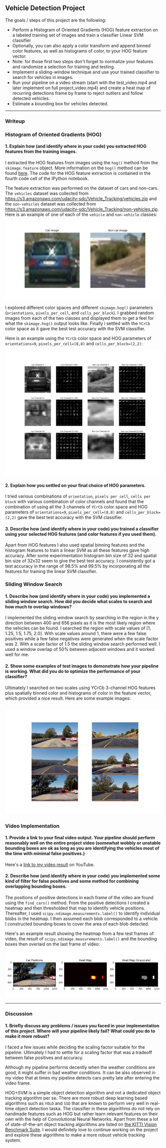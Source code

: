 
## Vehicle Detection Project

The goals / steps of this project are the following:

* Perform a Histogram of Oriented Gradients (HOG) feature extraction on a labeled training set of images and train a classifier Linear SVM classifier
* Optionally, you can also apply a color transform and append binned color features, as well as histograms of color, to your HOG feature vector. 
* Note: for those first two steps don't forget to normalize your features and randomize a selection for training and testing.
* Implement a sliding-window technique and use your trained classifier to search for vehicles in images.
* Run your pipeline on a video stream (start with the test_video.mp4 and later implement on full project_video.mp4) and create a heat map of recurring detections frame by frame to reject outliers and follow detected vehicles.
* Estimate a bounding box for vehicles detected.

[//]: # (Image References)
[image1]: ./examples/sample_image.jpg
[image2]: ./examples/sample_hog.jpg
[image3]: ./examples/test_image_results.jpg
[image4]: ./examples/heat_map.jpg

---
### Writeup

### Histogram of Oriented Gradients (HOG)

#### 1. Explain how (and identify where in your code) you extracted HOG features from the training images.  

I extracted the HOG features from images using the `hog()` method from the `skimage.feature` object. More information on the `hog()` method can be found [here](http://scikit-image.org/docs/dev/auto_examples/features_detection/plot_hog.html). The code for the HOG feature extraction is contained in the fourth code cell of the IPython notebook.  

The feature extraction was performed on the dataset of cars and non-cars. The `vehicles` dataset was collected from https://s3.amazonaws.com/udacity-sdc/Vehicle_Tracking/vehicles.zip and the `non-vehicles` dataset was collected from https://s3.amazonaws.com/udacity-sdc/Vehicle_Tracking/non-vehicles.zip. Here is an example of one of each of the `vehicle` and `non-vehicle` classes:

![alt text][image1]


I explored different color spaces and different `skimage.hog()` parameters (`orientations`, `pixels_per_cell`, and `cells_per_block`).  I grabbed random images from each of the two classes and displayed them to get a feel for what the `skimage.hog()` output looks like. Finally i settled with the `YCrCb` color space as it gave the best test accuracy with the SVM classifier.

Here is an example using the `YCrCb` color space and HOG parameters of `orientations=9`, `pixels_per_cell=(8,8)` and `cells_per_block=(2,2)`:


![alt text][image2]

#### 2. Explain how you settled on your final choice of HOG parameters.

I tried various combinations of `orientation`, `pixels per cell`, `cells per block` with various combination of color channels and found that the combination of using all the 3 channels of `YCrCb` color space and HOG parameters of `orientations=9`, `pixels_per_cell=(8,8)` and `cells_per_block=(2,2)` gave the best test accuracy with the SVM classifier.  

#### 3. Describe how (and identify where in your code) you trained a classifier using your selected HOG features (and color features if you used them).

Apart from HOG features I also used spatial binning features and the histogram features to train a linear SVM as all these features gave high accuracy. After some experimentation histogram bin size of 32 and spatial bin size of 32x32 seem to give the best test accuracy. I consistently got a test accuracy in the range of 98.5% and 99.5% by incorporating all the features for training the linear SVM classifier.

### Sliding Window Search

#### 1. Describe how (and identify where in your code) you implemented a sliding window search.  How did you decide what scales to search and how much to overlap windows?

I implemented the sliding window search by searching in the region in the y direction between 400 and 656 pixels as it is the most likely region where the vehicles can be found. I searched the region with scale values of [1, 1.25, 1.5, 1.75, 2.0]. With scale values around 1, there were a few false positives while a few false negatives were generated when the scale factor was 2. With a scale factor of 1.5 the sliding window search performed well. I used a window overlap of 50% between adjacent windows and it worked well for me. 


#### 2. Show some examples of test images to demonstrate how your pipeline is working.  What did you do to optimize the performance of your classifier?

Ultimately I searched on two scales using YCrCb 3-channel HOG features plus spatially binned color and histograms of color in the feature vector, which provided a nice result.  Here are some example images:

![alt text][image3]
---

### Video Implementation

#### 1. Provide a link to your final video output.  Your pipeline should perform reasonably well on the entire project video (somewhat wobbly or unstable bounding boxes are ok as long as you are identifying the vehicles most of the time with minimal false positives.)
Here's a [link to my video result](https://www.youtube.com/watch?v=Sv2S-TIJFv0&feature=youtu.be) on YouTube.


#### 2. Describe how (and identify where in your code) you implemented some kind of filter for false positives and some method for combining overlapping bounding boxes.

The positions of positive detections in each frame of the video are found using the `find_cars()` method.  From the positive detections I created a heatmap and then thresholded that map to identify vehicle positions.  Thereafter, I used `scipy.ndimage.measurements.label()` to identify individual blobs in the heatmap.  I then assumed each blob corresponded to a vehicle.  I constructed bounding boxes to cover the area of each blob detected.  

Here's an example result showing the heatmap from a few test frames of video, the result of `scipy.ndimage.measurements.label()` and the bounding boxes then overlaid on the last frame of video:

![alt text][image4]

---

### Discussion

#### 1. Briefly discuss any problems / issues you faced in your implementation of this project.  Where will your pipeline likely fail?  What could you do to make it more robust?

I faced a few issues while deciding the scaling factor suitable for the pipeline. Ultimately I had to settle for a scaling factor that was a tradeoff between false positives and accuracy.  

Although my pipeline performs decently when the weather conditions are good, it might suffer in bad weather conditions. It can be also observed in my video that at times my pipeline detects cars pretty late after entering the video frame.

HOG+SVM is a simple object detection algorithm and not a dedicated object tracking algorithm per se. There are more robust deep learning based algorithms such as `YOLO` and `SSD` that are known to perform very well in real-time object detection taska. The classifier in these algorithms do not rely on handmade features such as HOG but rather learn relevant features on their own with the help of Convolutional Neural Networks. Apart from these a lot of state-of-the-art object tracking algorithms are listed on [the KITTI Vision Benchmark Suite](http://www.cvlibs.net/datasets/kitti/eval_tracking.php). I would definitely love to continue working on the project and explore these algorithms to make a more robust vehicle tracking system.


```python

```
